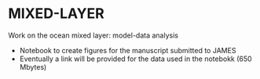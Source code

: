 # MIXED-LAYER
Work on the ocean mixed layer: model-data analysis

- Notebook to create figures for the manuscript submitted to JAMES 
- Eventually a link will be provided for the data used in the notebokk (650 Mbytes)
